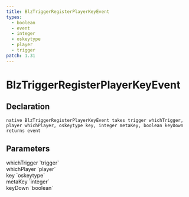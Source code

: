```yaml
---
title: BlzTriggerRegisterPlayerKeyEvent
types:
  - boolean
  - event
  - integer
  - oskeytype
  - player
  - trigger
patch: 1.31
---
```


# BlzTriggerRegisterPlayerKeyEvent

## Declaration

```
native BlzTriggerRegisterPlayerKeyEvent takes trigger whichTrigger, player whichPlayer, oskeytype key, integer metaKey, boolean keyDown returns event
```

## Parameters
<dl>
  <dt>whichTrigger `trigger`</dt>
  <dd></dd>

  <dt>whichPlayer `player`</dt>
  <dd></dd>

  <dt>key `oskeytype`</dt>
  <dd></dd>

  <dt>metaKey `integer`</dt>
  <dd></dd>

  <dt>keyDown `boolean`</dt>
  <dd></dd>
</dl>